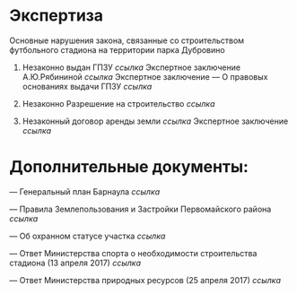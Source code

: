 # Экспертиза
Основные нарушения закона, связанные со строительством футбольного стадиона на территории парка Дубровино
1. Незаконно выдан ГПЗУ _ссылка_
Экспертное заключение А.Ю.Рябининой  _ссылка_
Экспертное заключение — О правовых основаниях выдачи ГПЗУ _ссылка_

2. Незаконно Разрешение на строительство _ссылка_

3. Незаконный договор аренды земли _ссылка_
Экспертное заключение _ссылка_
# Дополнительные документы:
— Генеральный план Барнаула  _ссылка_

— Правила Землепользования и Застройки Первомайского района _ссылка_

— Об охранном статусе участка  _ссылка_

— Ответ Министерства спорта о необходимости строительства стадиона (13 апреля 2017) _ссылка_

— Ответ Министерства природных ресурсов (25 апреля 2017) _ссылка_
